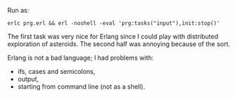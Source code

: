 Run as:
```
erlc prg.erl && erl -noshell -eval 'prg:tasks("input"),init:stop()'
```

The first task was very nice for Erlang since I could play with distributed exploration of asteroids.
The second half was annoying because of the sort.

Erlang is not a bad language; I had problems with:

* ifs, cases and semicolons,
* output,
* starting from command line (not as a shell).

